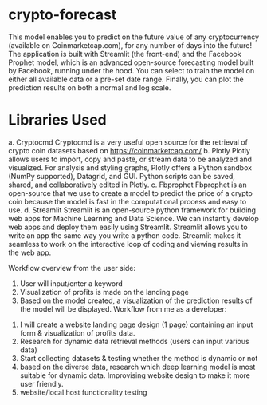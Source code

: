 # crypto-forecast

This model enables you to predict on the future value of any cryptocurrency (available on Coinmarketcap.com), for any number of days into the future! The application is built with Streamlit (the front-end) and the Facebook Prophet model, which is an advanced open-source forecasting model built by Facebook, running under the hood. You can select to train the model on either all available data or a pre-set date range. Finally, you can plot the prediction results on both a normal and log scale.

# Libraries Used
a. Cryptocmd
Cryptocmd is a very useful open source for the retrieval of crypto coin
datasets based on https://coinmarketcap.com/
b. Plotly
Plotly allows users to import, copy and paste, or stream data to be analyzed and visualized. For analysis and styling graphs, Plotly offers a Python sandbox (NumPy supported), Datagrid, and GUI. Python scripts can be saved, shared, and collaboratively edited in Plotly.
c. Fbprophet
Fbprophet is an open-source that we use to create a model to predict
the price of a crypto coin because the model is fast in the computational
process and easy to use.
d. Streamlit
Streamlit is an open-source python framework for building web apps for Machine Learning and Data Science. We can instantly develop web apps and deploy them easily using Streamlit. Streamlit allows you to write an app the same way you write a python code. Streamlit makes it seamless to work on the interactive loop of coding and viewing results in the web app.

Workflow overview from the user side:
1. User will input/enter a keyword
2. Visualization of profits is made on the landing page
3. Based on the model created, a visualization of the prediction results of the model will be
displayed.
Workflow from me as a developer:
1) I will create a website landing page design (1 page) containing an input form &
visualization of profits data.
2) Research for dynamic data retrieval methods (users can input various data)
3) Start collecting datasets & testing whether the method is dynamic or not
4) based on the diverse data, research which deep learning model is most suitable for
dynamic data. Improvising website design to make it more user friendly.
5) website/local host functionality testing 

